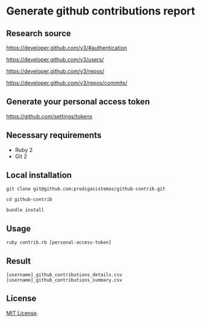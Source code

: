 # Generate github contributions report

## Research source
https://developer.github.com/v3/#authentication

https://developer.github.com/v3/users/

https://developer.github.com/v3/repos/

https://developer.github.com/v3/repos/commits/

## Generate your personal access token
https://github.com/settings/tokens

## Necessary requirements
* Ruby 2
* Git 2

## Local installation
    git clone git@github.com:prodigasistemas/github-contrib.git

    cd github-contrib

    bundle install

## Usage
    ruby contrib.rb [personal-access-token]

## Result
    [username]_github_contributions_details.csv
    [username]_github_contributions_summary.csv

## License
[MIT License](http://www.opensource.org/licenses/MIT).
